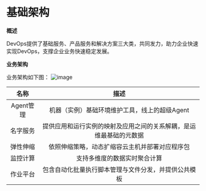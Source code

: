 # 基础架构

**概述**

DevOps提供了基础服务、产品服务和解决方案三大类，共同发力，助力企业快速实现DevOps，支撑企业业务快速稳定发展。


**业务架构**

业务架构如下图：
![image](https://github.com/jdcloudcom/cn/blob/edit/documentation/Management-and-Monitoring/DevOps/%E4%BA%A7%E5%93%81%E7%AE%80%E4%BB%8B/%E4%B8%9A%E5%8A%A1%E7%BB%93%E6%9E%84%E5%9B%BE.png)

| 名称      |   描述  | 
| :--------: | :--------:|
| Agent管理  | 机器（实例）基础环境维护工具，线上的超级Agent |
| 名字服务  | 提供应用和运行实例的映射及应用之间的关系解耦，是运维最基础的元数据 |
| 弹性伸缩  | 依照伸缩策略，动态扩缩容云主机并部署对应程序包 |
| 监控计算  | 支持多维度的数据实时聚合计算 |
| 作业平台  | 包含自动化批量执行脚本管理与文件分发，并提供公共模板 |
